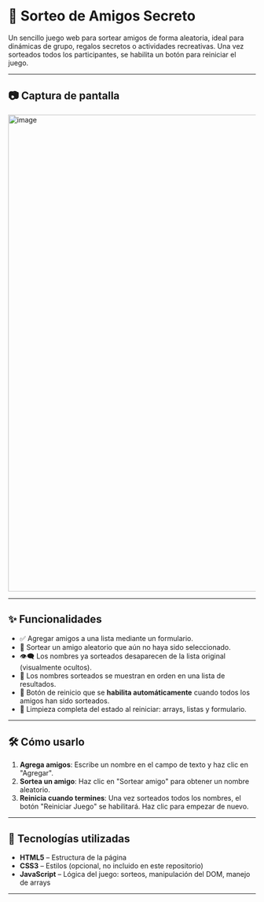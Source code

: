 # 🎉 Sorteo de Amigos Secreto

Un sencillo juego web para sortear amigos de forma aleatoria, ideal para dinámicas de grupo, regalos secretos o actividades recreativas. Una vez sorteados todos los participantes, se habilita un botón para reiniciar el juego.


---

## 📷 Captura de pantalla

<img width="1753" height="971" alt="image" src="https://github.com/user-attachments/assets/d88f97ef-6f25-4ced-ac34-100321bf3edb" />


---

## ✨ Funcionalidades

- ✅ Agregar amigos a una lista mediante un formulario.
- 🔀 Sortear un amigo aleatorio que aún no haya sido seleccionado.
- 👁️‍🗨️ Los nombres ya sorteados desaparecen de la lista original (visualmente ocultos).
- 📝 Los nombres sorteados se muestran en orden en una lista de resultados.
- 🔄 Botón de reinicio que se **habilita automáticamente** cuando todos los amigos han sido sorteados.
- 🧹 Limpieza completa del estado al reiniciar: arrays, listas y formulario.

---

## 🛠️ Cómo usarlo

1. **Agrega amigos**: Escribe un nombre en el campo de texto y haz clic en "Agregar".
2. **Sortea un amigo**: Haz clic en "Sortear amigo" para obtener un nombre aleatorio.
3. **Reinicia cuando termines**: Una vez sorteados todos los nombres, el botón "Reiniciar Juego" se habilitará. Haz clic para empezar de nuevo.

---

## 🚀 Tecnologías utilizadas

- **HTML5** – Estructura de la página
- **CSS3** – Estilos (opcional, no incluido en este repositorio)
- **JavaScript** – Lógica del juego: sorteos, manipulación del DOM, manejo de arrays

---
